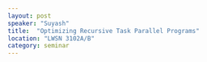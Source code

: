 ```yaml
---
layout: post
speaker: "Suyash"
title:  "Optimizing Recursive Task Parallel Programs"
location: "LWSN 3102A/B"
category: seminar
---
```

